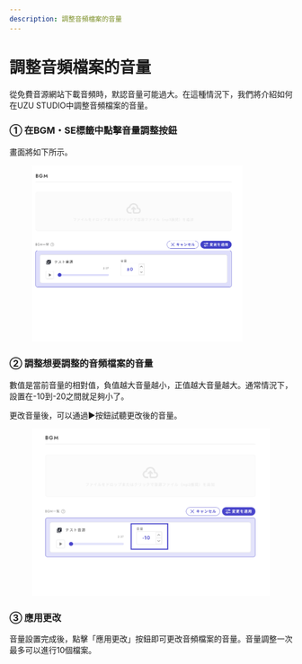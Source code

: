 ```yaml
---
description: 調整音頻檔案的音量
---
```


# 調整音頻檔案的音量

從免費音源網站下載音頻時，默認音量可能過大。在這種情況下，我們將介紹如何在UZU STUDIO中調整音頻檔案的音量。

### ① 在BGM・SE標籤中點擊音量調整按鈕

畫面將如下所示。

<div align="left">

<figure><img src="../.gitbook/assets/スクリーンショット 2024-05-07 19.33.14.png" alt="" width="375"><figcaption></figcaption></figure>

</div>

### ② 調整想要調整的音頻檔案的音量

數值是當前音量的相對值，負值越大音量越小，正值越大音量越大。通常情況下，設置在-10到-20之間就足夠小了。

更改音量後，可以通過▶︎按鈕試聽更改後的音量。

<figure><img src="../.gitbook/assets/image (133).png" alt=""><figcaption></figcaption></figure>

### ③ 應用更改

音量設置完成後，點擊「應用更改」按鈕即可更改音頻檔案的音量。音量調整一次最多可以進行10個檔案。

